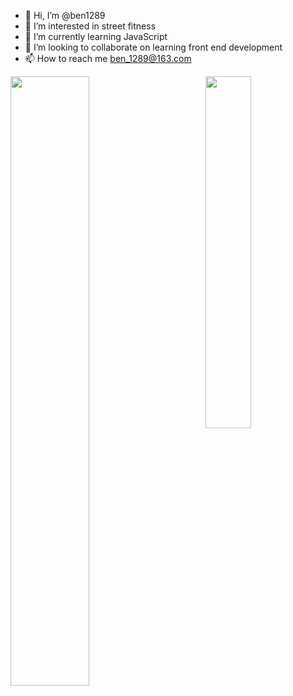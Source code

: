 - 👋 Hi, I’m @ben1289
- 👀 I’m interested in street fitness
- 🌱 I’m currently learning JavaScript
- 💞️ I’m looking to collaborate on learning front end development
- 📫 How to reach me ben_1289@163.com

<img src="https://github-readme-stats.vercel.app/api?username=ben1289&show_icons=true" alt="" width="50%" align="left" />
<img src="https://github-readme-stats.vercel.app/api/top-langs/?username=ben1289&layout=compact" alt="" width="38%" align="right" />

<!---
ben1289/ben1289 is a ✨ special ✨ repository because its `README.md` (this file) appears on your GitHub profile.
You can click the Preview link to take a look at your changes.
--->

